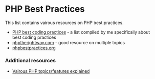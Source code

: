 # PHP Best Practices

This list contains vairous resources on PHP best practices.
- [PHP best coding practices](https://github.com/kenashkov/php-best-coding-practices) - a list compiled by me specifically about best coding practices
- [phptherightway.com](https://phptherightway.com/) - good resource on multiple topics
- [phpbestpractices.org](https://phpbestpractices.org/)

### Additional resources
- [Vairous PHP topics/features explained]()